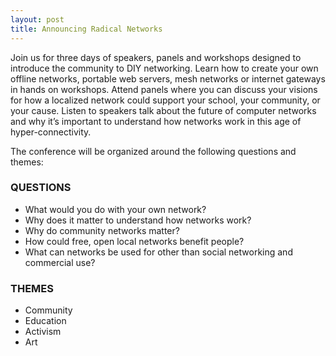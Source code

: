 ```yaml
---
layout: post
title: Announcing Radical Networks
---
```

<p>Join us for three days of speakers, panels and workshops designed to introduce the community to DIY networking. Learn how to create your own offline networks, portable web servers, mesh networks or internet gateways in hands on workshops. Attend panels where you can discuss your visions for how a localized network could support your school, your community, or your cause. Listen to speakers talk about the future of computer networks and why it’s important to understand how networks work in this age of hyper-connectivity.</p>

<p>The conference will be organized around the following questions and themes:</p>

<h3>QUESTIONS</h3>
<ul>
  <li>What would you do with your own network?</li>
  <li>Why does it matter to understand how networks work?</li>
  <li>Why do community networks matter?</li>
  <li>How could free, open local networks benefit people?</li>
  <li>What can networks be used for other than social networking and commercial use?</li>
</ul>

<h3>THEMES</h3>
<ul>
  <li>Community</li>
  <li>Education</li>
  <li>Activism</li>
  <li>Art</li>
</ul>